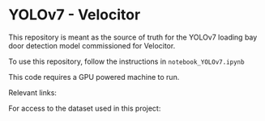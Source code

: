 # YOLOv7 - Velocitor

This repository is meant as the source of truth for the YOLOv7 loading bay door detection model commissioned for Velocitor.

To use this repository, follow the instructions in `notebook_YOLOv7.ipynb`

This code requires a GPU powered machine to run.

Relevant links:

For access to the dataset used in this project:
